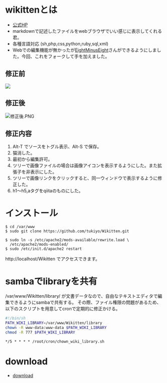 wikittenとは
====
* [公式HP](http://wikitten.vizuina.com/)
* markdownで記述したファイルをwebブラウザでいい感じに表示してくれる君。
* 各種言語対応 (sh,php,css,python,ruby,sql,xml)
* Webでの編集機能が無かったが[EightMinusEight](https://github.com/EightMinusEight)さんができるようにしました。今回、これをフォークして手を加えました。

修正前
----
![](https://github-camo.global.ssl.fastly.net/49c07895d2ee3d967776e244f5af092a2fed17ed/687474703a2f2f77696b697474656e2e76697a75696e612e636f6d2f73637265656e73686f742e706e67)

修正後
----
![修正後.PNG](https://qiita-image-store.s3.amazonaws.com/0/25728/52f2a1db-78f0-155e-2187-2f2b8f06ab59.png)

修正内容
----
1. Alt-T でソースをトグル表示、Alt-S で保存。
1. 猫消した。
1. 最初から編集許可。
1. ツリーで画像ファイルの場合は画像アイコンを表示するようにした。また拡張子を非表示にした。
1. ツリーで画像リンクをクリックすると、同一ウィンドウで表示するように修正した。
1. h1〜h5,aタグをqiitaのものにした。

インストール
====

```bash:
$ cd /var/www
$ sudo git clone https://github.com/tukiyo/Wikitten.git
```

```bash:
$ sudo ln -s /etc/apache2/mods-available/rewrite.load \
  /etc/apache2/mods-enabled/
$ sudo /etc/init.d/apache2 restart
```

http://localhost/Wikitten でアクセスできます。


sambaでlibraryを共有
====

/var/www/Wikitten/library/ が文書データなので、自由なテキストエディタで編集できるようにsambaで共有する。
その際、ファイル権限の問題があるため、以下のスクリプトを用意してcronで定期的に修正かける。

```bash:chown_wiki_library.sh
#!/bin/sh
PATH_WIKI_LIBRARY=/var/www/Wikitten/library
chown -R www-data:www-data $PATH_WIKI_LIBRARY
chmod -R 777 $PATH_WIKI_LIBRARY
```

```bash:cronに追加
*/5 * * * * /root/cron/chown_wiki_library.sh
```

download
====
* [download](https://github.com/tukiyo/Wikitten.git)
